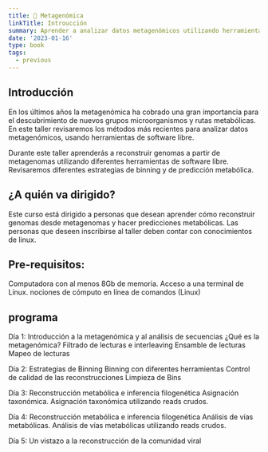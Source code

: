 ```yaml
---
title: 🤖 Metagenómica
linkTitle: Introucción
summary: Aprender a analizar datos metagenómicos utilizando herramientas de software libre.
date: '2023-01-16'
type: book
tags:
  - previous
---
```


## Introducción

En los últimos años la metagenómica ha cobrado una gran importancia para  el descubrimiento de nuevos grupos microorganismos y rutas metabólicas. En este taller revisaremos los métodos más recientes para analizar datos metagenómicos, usando herramientas de software libre.

Durante este taller aprenderás a reconstruir genomas a partir de metagenomas utilizando diferentes herramientas de software libre. Revisaremos diferentes estrategias de binning y de predicción metabólica.

## ¿A quién va dirigido? 

Este curso está dirigido a personas que desean aprender cómo reconstruir genomas desde metagenomas y hacer predicciones metabólicas. Las personas que deseen inscribirse al taller deben contar con conocimientos de linux.

## Pre-requisitos:
Computadora con al menos 8Gb de memoria.
Acceso a una terminal de Linux.
nociones de cómputo en línea de comandos (Linux)

## programa

Día 1: Introducción a la metagenómica y al análisis de secuencias
¿Qué es la metagenómica?
Filtrado de lecturas e interleaving
Ensamble de lecturas
Mapeo de lecturas

Día 2:  Estrategias de Binning
Binning con diferentes herramientas
Control de calidad de las reconstrucciones
Limpieza de Bins

Día 3: Reconstrucción metabólica e inferencia filogenética
Asignación taxonómica.
Asignación taxonómica utilizando reads crudos.

Día 4: Reconstrucción metabólica e inferencia filogenética
Análisis de vías metabólicas.
Análisis de vías metabólicas utilizando reads crudos.

Día 5: Un vistazo a la reconstrucción de la comunidad viral



